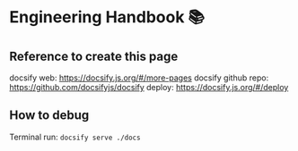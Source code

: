 # Engineering Handbook 📚

## Reference to create this page
docsify web: https://docsify.js.org/#/more-pages
docsify github repo: https://github.com/docsifyjs/docsify
deploy: https://docsify.js.org/#/deploy

## How to debug
Terminal run: 
`docsify serve ./docs`
